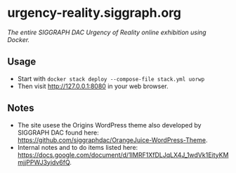 # urgency-reality.siggraph.org
*The entire SIGGRAPH DAC Urgency of Reality online exhibition using Docker.*

## Usage
- Start with `docker stack deploy --compose-file stack.yml uorwp`
- Then visit http://127.0.0.1:8080 in your web browser.

## Notes
- The site usese the Origins WordPress theme also developed by SIGGRAPH DAC found here: https://github.com/siggraphdac/OrangeJuice-WordPress-Theme. 
- Internal notes and to do items listed here: https://docs.google.com/document/d/1IMRF1XfDLJqLX4J_1wdVk1EityKMmjjPPWJ3yidv6fQ.
